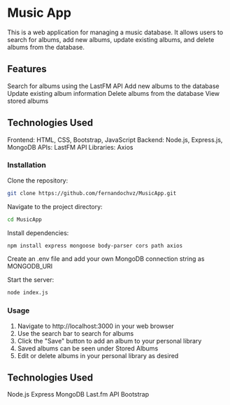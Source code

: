# Music App
This is a web application for managing a music database. It allows users to search for albums, add new albums, update existing albums, and delete albums from the database.

## Features

Search for albums using the LastFM API
Add new albums to the database
Update existing album information
Delete albums from the database
View stored albums

## Technologies Used
Frontend: HTML, CSS, Bootstrap, JavaScript
Backend: Node.js, Express.js, MongoDB
APIs: LastFM API
Libraries: Axios


### Installation

Clone the repository: 
```bash
git clone https://github.com/fernandochvz/MusicApp.git
```
Navigate to the project directory:
```bash
cd MusicApp
```
Install dependencies: 
```bash
npm install express mongoose body-parser cors path axios
```
Create an .env file and add your own MongoDB connection string as MONGODB_URI

Start the server: 
```bash
node index.js
```
### Usage

1. Navigate to http://localhost:3000 in your web browser
2. Use the search bar to search for albums
3. Click the "Save" button to add an album to your personal library
4. Saved albums can be seen under Stored Albums
5. Edit or delete albums in your personal library as desired

## Technologies Used

Node.js
Express
MongoDB
Last.fm API
Bootstrap


